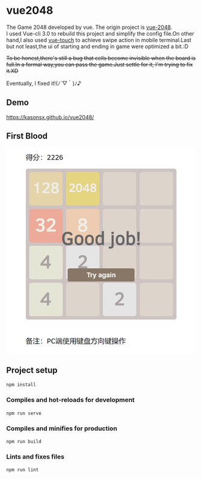 # vue2048
The Game 2048 developed by vue.
The origin project is [vue-2048](https://github.com/pengfu/vue-2048).  
I used Vue-cli 3.0 to rebuild this project and simplify the config file.On other hand,I also used [vue-touch](https://github.com/vuejs/vue-touch) to achieve swipe action in mobile terminal.Last but not least,the ui of starting and ending in game were optimized a bit.:D 

~~To be honest,there's still a bug that cells become invisible when the board is full.In a formal way,you can pass the game.Just settle for it, I'm trying to fix it.XD~~

Eventually, I fixed it!(ﾉ´▽｀)ﾉ♪

## Demo
https://kasonsx.github.io/vue2048/

## First Blood

![Victory Photo](./src/assets/victory.JPG)

## Project setup
```
npm install
```

### Compiles and hot-reloads for development
```
npm run serve
```

### Compiles and minifies for production
```
npm run build
```

### Lints and fixes files
```
npm run lint
```
